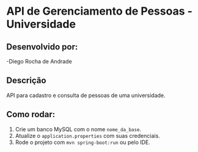 # API de Gerenciamento de Pessoas - Universidade

## Desenvolvido por:
-Diego Rocha de Andrade

## Descrição
API para cadastro e consulta de pessoas de uma universidade.

## Como rodar:
1. Crie um banco MySQL com o nome `nome_da_base`.
2. Atualize o `application.properties` com suas credenciais.
3. Rode o projeto com `mvn spring-boot:run` ou pelo IDE.
